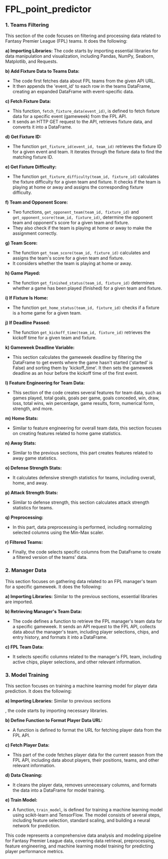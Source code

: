# FPL_point_predictor
### 1. Teams Filtering
This section of the code focuses on filtering and processing data related to Fantasy Premier League (FPL) teams. It does the following:

**a) Importing Libraries:** The code starts by importing essential libraries for data manipulation and visualization, including Pandas, NumPy, Seaborn, Matplotlib, and Requests.

**b) Add Fixture Data to Teams Data:**
   - The code first fetches data about FPL teams from the given API URL.
   - It then appends the 'event_id' to each row in the teams DataFrame, creating an expanded DataFrame with event-specific data.
   
**c) Fetch Fixture Data:**
   - This function, `fetch_fixture_data(event_id)`, is defined to fetch fixture data for a specific event (gameweek) from the FPL API.
   - It sends an HTTP GET request to the API, retrieves fixture data, and converts it into a DataFrame.

**d) Get Fixture ID:**
   - The function `get_fixture_id(event_id, team_id)` retrieves the fixture ID for a given event and team. It iterates through the fixture data to find the matching fixture ID.

**e) Get Fixture Difficulty:**
   - The function `get_fixture_difficulty(team_id, fixture_id)` calculates the fixture difficulty for a given team and fixture. It checks if the team is playing at home or away and assigns the corresponding fixture difficulty.

**f) Team and Opponent Score:**
   - Two functions, `get_opponent_team(team_id, fixture_id)` and `get_opponent_score(team_id, fixture_id)`, determine the opponent team and opponent's score for a given team and fixture.
   - They also check if the team is playing at home or away to make the assignment correctly.

**g) Team Score:**
   - The function `get_team_score(team_id, fixture_id)` calculates and assigns the team's score for a given team and fixture.
   - It considers whether the team is playing at home or away.

**h) Game Played:**
   - The function `get_finished_status(team_id, fixture_id)` determines whether a game has been played (finished) for a given team and fixture.

**i) If Fixture Is Home:**
   - The function `get_home_status(team_id, fixture_id)` checks if a fixture is a home game for a given team.

**j) If Deadline Passed:**
   - The function `get_kickoff_time(team_id, fixture_id)` retrieves the kickoff time for a given team and fixture.

**k) Gameweek Deadline Variable:**
   - This section calculates the gameweek deadline by filtering the DataFrame to get events where the game hasn't started ('started' is False) and sorting them by 'kickoff_time'. It then sets the gameweek deadline as an hour before the kickoff time of the first event.

**l) Feature Engineering for Team Data:**
   - This section of the code creates several features for team data, such as games played, total goals, goals per game, goals conceded, win, draw, loss, total wins, win percentage, game results, form, numerical form, strength, and more.

**m) Home Stats:**
   - Similar to feature engineering for overall team data, this section focuses on creating features related to home game statistics.

**n) Away Stats:**
   - Similar to the previous sections, this part creates features related to away game statistics.

**o) Defense Strength Stats:**
   - It calculates defensive strength statistics for teams, including overall, home, and away.

**p) Attack Strength Stats:**
   - Similar to defense strength, this section calculates attack strength statistics for teams.

**q) Preprocessing:**
   - In this part, data preprocessing is performed, including normalizing selected columns using the Min-Max scaler.

**r) Filtered Teams:**
   - Finally, the code selects specific columns from the DataFrame to create a filtered version of the teams' data.

### 2. Manager Data
This section focuses on gathering data related to an FPL manager's team for a specific gameweek. It does the following:

**a) Importing Libraries:** Similar to the previous sections, essential libraries are imported.

**b) Retrieving Manager's Team Data:**
   - The code defines a function to retrieve the FPL manager's team data for a specific gameweek. It sends an API request to the FPL API, collects data about the manager's team, including player selections, chips, and entry history, and formats it into a DataFrame.

**c) FPL Team Data:**
   - It selects specific columns related to the manager's FPL team, including active chips, player selections, and other relevant information.

### 3. Model Training
This section focuses on training a machine learning model for player data prediction. It does the following:

**a) Importing Libraries:** Similar to previous sections

, the code starts by importing necessary libraries.

**b) Define Function to Format Player Data URL:**
   - A function is defined to format the URL for fetching player data from the FPL API.

**c) Fetch Player Data:**
   - This part of the code fetches player data for the current season from the FPL API, including data about players, their positions, teams, and other relevant information.

**d) Data Cleaning:**
   - It cleans the player data, removes unnecessary columns, and formats the data into a DataFrame for model training.

**e) Train Model:**
   - A function, `train_model`, is defined for training a machine learning model using scikit-learn and TensorFlow. The model consists of several steps, including feature selection, standard scaling, and building a neural network for prediction.

This code represents a comprehensive data analysis and modeling pipeline for Fantasy Premier League data, covering data retrieval, preprocessing, feature engineering, and machine learning model training for predicting player performance metrics.
